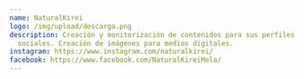 ```yaml
---
name: NaturalKirei
logo: /img/upload/descarga.png
description: Creación y monitorización de contenidos para sus perfiles en redes
  sociales. Creación de imágenes para medios digitales.
instagram: https://www.instagram.com/naturalkirei/
facebook: https://www.facebook.com/NaturalKireiMola/
---
```

